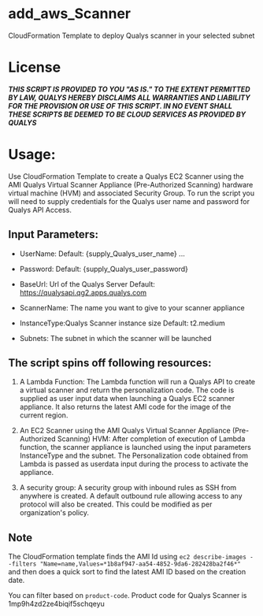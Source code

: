 # add_aws_Scanner
CloudFormation Template to deploy Qualys scanner in your selected subnet

# License
_**THIS SCRIPT IS PROVIDED TO YOU "AS IS."  TO THE EXTENT PERMITTED BY LAW, QUALYS HEREBY DISCLAIMS ALL WARRANTIES AND LIABILITY FOR THE PROVISION OR USE OF THIS SCRIPT.  IN NO EVENT SHALL THESE SCRIPTS BE DEEMED TO BE CLOUD SERVICES AS PROVIDED BY QUALYS**_

# Usage:
Use CloudFormation Template to create a Qualys EC2 Scanner using the AMI Qualys Virtual Scanner Appliance (Pre-Authorized Scanning) hardware virtual machine (HVM) and associated Security Group. To run the script you will need to supply credentials for the Qualys user name and password for Qualys API Access.

## Input Parameters: 

* UserName: Default: {supply_Qualys_user_name} ...

* Password: Default: {supply_Qualys_user_password}

* BaseUrl: Url of the Qualys Server  Default: https://qualysapi.qg2.apps.qualys.com 

* ScannerName: The name you want to give to your scanner appliance

* InstanceType:Qualys Scanner instance size Default: t2.medium

* Subnets: The subnet in which the scanner will be launched


## The script spins off following resources:

1. A Lambda Function:
    The Lambda function will run a Qualys API to create a virtual scanner and return the personalization code. The code is supplied as user input data when launching a Qualys EC2 scanner appliance. It also returns the latest AMI code for the image of the current region.

2. An EC2 Scanner using the AMI Qualys Virtual Scanner Appliance (Pre-Authorized Scanning) HVM:
    After completion of execution of Lambda function, the scanner appliance is launched using the input parameters InstanceType and the subnet. The Personalization code obtained from Lambda is passed as userdata input during the process to activate the appliance.

3. A security group:
    A security group with inbound rules as SSH from anywhere is created. A default outbound rule allowing access to any protocol will also be created. This could be modified as per organization's policy.

## Note
The CloudFormation template finds the AMI Id using `ec2 describe-images --filters "Name=name,Values=*1b8af947-aa54-4852-9da6-282428ba2f46*" ` and then does a quick sort to find the latest AMI ID based on the creation date.

You can filter based on `product-code`. Product code for Qualys Scanner is 1mp9h4zd2ze4biqif5schqeyu
